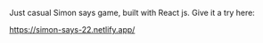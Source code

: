 Just casual Simon says game, built with React js. 
Give it a try here: 

https://simon-says-22.netlify.app/
